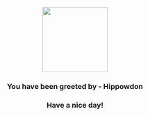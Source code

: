 <p align="center">
            <img src="https://raw.githubusercontent.com/PokeAPI/sprites/master/sprites/pokemon/450.png" width="150" height="150">
          </p>
          <h3 align="center">You have been greeted by - <b>Hippowdon</b></h3>
          <h3 align="center">Have a nice day!</h3>
        